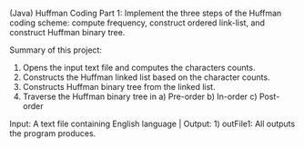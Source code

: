 (Java) Huffman Coding Part 1: Implement the three steps of the Huffman coding scheme: compute frequency, construct ordered link-list, and construct Huffman binary tree.

Summary of this project:
  1) Opens the input text file and computes the characters counts.
  2) Constructs the Huffman linked list based on the character counts.
  3) Constructs Huffman binary tree from the linked list.
  4) Traverse the Huffman binary tree in
    a) Pre-order
    b) In-order
    c) Post-order
    
Input: A text file containing English language | Output: 1) outFile1: All outputs the program produces.
